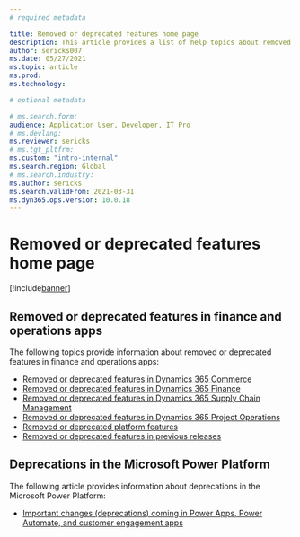 ```yaml
---
# required metadata

title: Removed or deprecated features home page
description: This article provides a list of help topics about removed or deprecated features in finance and operations apps.
author: sericks007
ms.date: 05/27/2021
ms.topic: article
ms.prod:
ms.technology: 

# optional metadata

# ms.search.form:
audience: Application User, Developer, IT Pro
# ms.devlang: 
ms.reviewer: sericks
# ms.tgt_pltfrm: 
ms.custom: "intro-internal"
ms.search.region: Global
# ms.search.industry:
ms.author: sericks
ms.search.validFrom: 2021-03-31
ms.dyn365.ops.version: 10.0.18
---
```


# Removed or deprecated features home page

[!include[banner](../includes/banner.md)]

## Removed or deprecated features in finance and operations apps
The following topics provide information about removed or deprecated features in finance and operations apps:

- [Removed or deprecated features in Dynamics 365 Commerce](../../../commerce/get-started/removed-deprecated-features-commerce.md)
- [Removed or deprecated features in Dynamics 365 Finance](../../../finance/get-started/removed-deprecated-features-finance.md)
- [Removed or deprecated features in Dynamics 365 Supply Chain Management](../../../supply-chain/get-started/removed-deprecated-features-scm-updates.md)
- [Removed or deprecated features in Dynamics 365 Project Operations](/dynamics365/project-operations/whats-new/removed-depreciated-features-project)
- [Removed or deprecated platform features](../../dev-itpro/get-started/removed-deprecated-features-platform-updates.md)
- [Removed or deprecated features in previous releases](../../dev-itpro/migration-upgrade/deprecated-features.md)

## Deprecations in the Microsoft Power Platform
The following article provides information about deprecations in the Microsoft Power Platform:

- [Important changes (deprecations) coming in Power Apps, Power Automate, and customer engagement apps](/power-platform/important-changes-coming)

